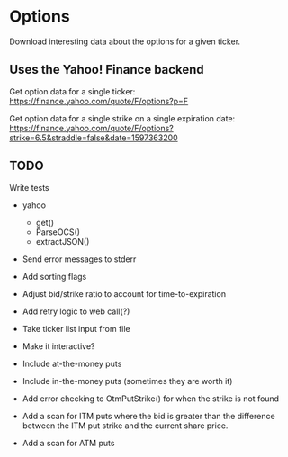 # Options

Download interesting data about the options for a given ticker.

## Uses the Yahoo! Finance backend

Get option data for a single ticker: https://finance.yahoo.com/quote/F/options?p=F

Get option data for a single strike on a single expiration date: https://finance.yahoo.com/quote/F/options?strike=6.5&straddle=false&date=1597363200

## TODO

Write tests
* yahoo
  * get()
  * ParseOCS()
  * extractJSON()

* Send error messages to stderr
* Add sorting flags
* Adjust bid/strike ratio to account for time-to-expiration
* Add retry logic to web call(?)
* Take ticker list input from file
* Make it interactive?

* Include at-the-money puts
* Include in-the-money puts (sometimes they are worth it)

* Add error checking to OtmPutStrike() for when the strike is not found

* Add a scan for ITM puts where the bid is greater than the difference between the ITM put strike and the current share price.

* Add a scan for ATM puts
